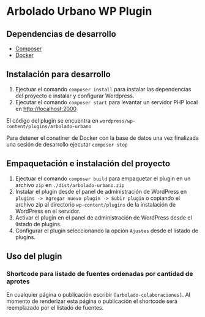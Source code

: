# Arbolado Urbano WP Plugin

## Dependencias de desarrollo

- [Composer](https://getcomposer.org/)
- [Docker](https://www.docker.com/)

## Instalación para desarrollo

1. Ejectuar el comando `composer install` para instalar las dependencias del proyecto e instalar y configurar Wordpress.
2. Ejecutar el comando `composer start` para levantar un servidor PHP local en [http://localhost:2000](http://localhost:2000)

El código del plugin se encuentra en `wordpress/wp-content/plugins/arbolado-urbano`

Para detener el conatiner de Docker con la base de datos una vez finalizada una sesión de desarrollo ejecutar `composer stop`

## Empaquetación e instalación del proyecto

1. Ejectuar el comando `composer build` para empaquetar el plugin en un archivo `zip` en `./dist/arbolado-urbano.zip`
2. Instalar el plugin desde el panel de administración de WordPress en `plugins -> Agregar nuevo plugin -> Subir plugin` o copiando el archivo zip al directorio `wp-content/plugins` de la instalación de WordPress en el servidor.
3. Activar el plugin en el panel de administración de WordPress desde el listado de plugins.
4. Configurar el plugin seleccionando la opción `Ajustes` desde el listado de plugins.

## Uso del plugin

### Shortcode para listado de fuentes ordenadas por cantidad de aprotes

En cualquier página o publicación escribir `[arbolado-colaboraciones]`. Al momento de renderizar esta página o publicación el shortcode será reemplazado por el listado de fuentes.